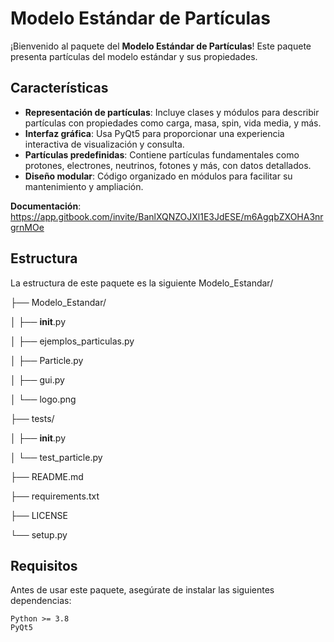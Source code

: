 # **Modelo Estándar de Partículas**

¡Bienvenido al paquete del **Modelo Estándar de Partículas**! Este paquete presenta partículas del modelo estándar y sus propiedades. 
## **Características**
- **Representación de partículas**: Incluye clases y módulos para describir partículas con propiedades como carga, masa, spin, vida media, y más.
- **Interfaz gráfica**: Usa PyQt5 para proporcionar una experiencia interactiva de visualización y consulta.
- **Partículas predefinidas**: Contiene partículas fundamentales como protones, electrones, neutrinos, fotones y más, con datos detallados.
- **Diseño modular**: Código organizado en módulos para facilitar su mantenimiento y ampliación.
  
**Documentación**: https://app.gitbook.com/invite/BanlXQNZOJXl1E3JdESE/m6AgqbZXOHA3nrgrnMOe

## **Estructura** 
La estructura de este paquete es la siguiente
Modelo_Estandar/

├── Modelo_Estandar/   

│   ├── __init__.py

│   ├── ejemplos_particulas.py

│   ├── Particle.py

│   ├── gui.py

│   └── logo.png

├── tests/

│   ├── __init__.py

│   └── test_particle.py

├── README.md

├── requirements.txt

├── LICENSE

└── setup.py

## **Requisitos**
Antes de usar este paquete, asegúrate de instalar las siguientes dependencias:

```plaintext
Python >= 3.8
PyQt5

